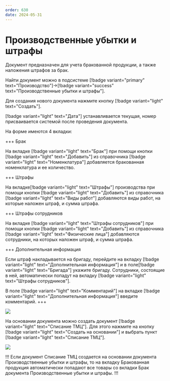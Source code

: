 ```yaml
---
order: 630
date: 2024-05-31
---
```


# Производственные убытки и штрафы

Документ предназначен для учета бракованной продукции, а также наложения штрафов за брак.

Найти документ можно в подсистеме [!badge variant="primary" text="Производство"]->[!badge variant="success" text="Производственные убытки и штрафы"].

Для создания нового документа нажмите кнопку [!badge variant="light" text="Создать"]. 

[!badge variant="light" text="Дата"] устанавливается текущая, номер присваивается системой после проведения документа.

На форме имеются 4 вкладки: 

+++ Брак

На вкладке [!badge variant="light" text="Брак"]  при помощи кнопки [!badge variant="light" text="Добавить"] из справочника [!badge variant="light" text="Номенклатура"] добавляется бракованная номенклатура и ее количество.

+++ Штрафы

На вкладке[!badge variant="light" text="Штрафы"] производства при помощи кнопки [!badge variant="light" text="Добавить"] из справочника [!badge variant="light" text="Виды работ"] добавляются виды работ, на которые наложен штраф, и сумма штрафа.

+++ Штрафы сотрудников

На вкладке [!badge variant="light" text="Штрафы сотрудников"] при помощи кнопки [!badge variant="light" text="Добавить"] из справочника [!badge variant="light" text="Физические лица"] добавляются сотрудники, на которых наложен штраф, и сумма штрафа.

+++ Дополнительная информация

Если штраф накладывается на бригаду, перейдите на вкладку [!badge variant="light" text="Дополнительная информация"] и в 
поле[!badge variant="light" text="Бригада"] укажите бригаду. Сотрудники, состоящие в ней, автоматически попадут на вкладку 
[!badge variant="light" text="Штрафы сотрудников"].

В поле [!badge variant="light" text="Комментарий"] на вкладке [!badge variant="light" text="Дополнительная информация"] введите комментарий.
+++

![](/images/производство/пр11.gif)

На основании документа можно создать документ [!badge variant="light" text="Списание ТМЦ"]. Для этого нажмите на кнопку 
[!badge variant="light" text="Создать на основании"] и выбрать пункт [!badge variant="light" text="Списание ТМЦ"].

![](/images/производство/пр14.gif)

!!!
Если документ Списание ТМЦ создается на основании документа Производственные 
убытки и штрафы, то на вкладку Бракованная продукция автоматически попадают все товары со 
вкладки Брак документа Производственные убытки и штрафы.
!!!
